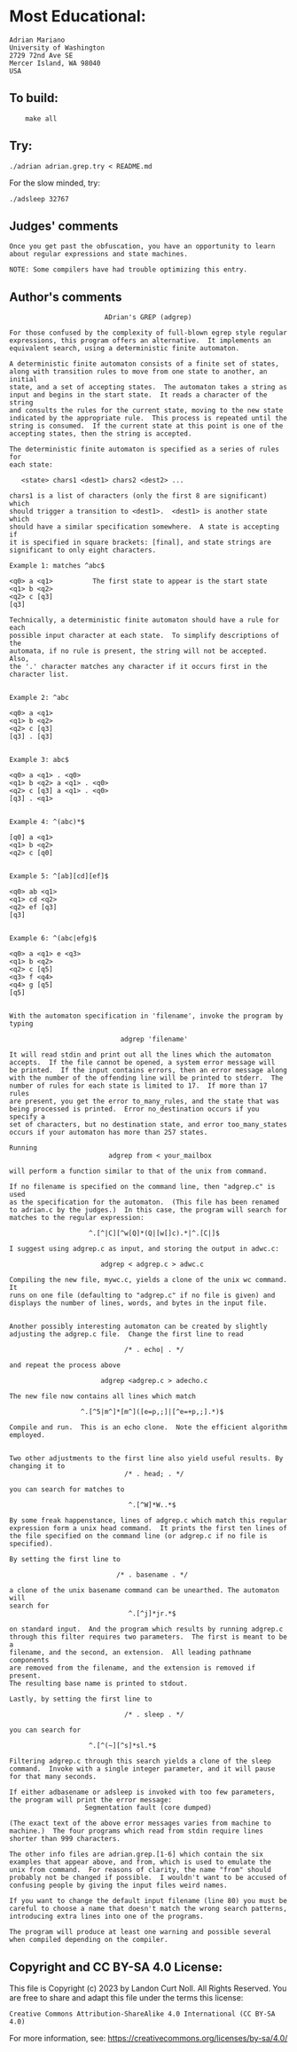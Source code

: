 # Most Educational:

	Adrian Mariano
	University of Washington
	2729 72nd Ave SE
	Mercer Island, WA 98040
	USA

## To build:

        make all


## Try:

	./adrian adrian.grep.try < README.md

For the slow minded, try:

	./adsleep 32767

## Judges' comments
    
    Once you get past the obfuscation, you have an opportunity to learn
    about regular expressions and state machines.

    NOTE: Some compilers have had trouble optimizing this entry.

## Author's comments

                            ADrian's GREP (adgrep)

    For those confused by the complexity of full-blown egrep style regular
    expressions, this program offers an alternative.  It implements an
    equivalent search, using a deterministic finite automaton.

    A deterministic finite automaton consists of a finite set of states,
    along with transition rules to move from one state to another, an initial
    state, and a set of accepting states.  The automaton takes a string as
    input and begins in the start state.  It reads a character of the string
    and consults the rules for the current state, moving to the new state
    indicated by the appropriate rule.  This process is repeated until the
    string is consumed.  If the current state at this point is one of the
    accepting states, then the string is accepted.

    The deterministic finite automaton is specified as a series of rules for
    each state:

       <state> chars1 <dest1> chars2 <dest2> ...

    chars1 is a list of characters (only the first 8 are significant) which
    should trigger a transition to <dest1>.  <dest1> is another state which
    should have a similar specification somewhere.  A state is accepting if
    it is specified in square brackets: [final], and state strings are
    significant to only eight characters.

    Example 1: matches ^abc$

    <q0> a <q1>          The first state to appear is the start state
    <q1> b <q2>
    <q2> c [q3]
    [q3]

    Technically, a deterministic finite automaton should have a rule for each
    possible input character at each state.  To simplify descriptions of the
    automata, if no rule is present, the string will not be accepted. Also,
    the '.' character matches any character if it occurs first in the
    character list.


    Example 2: ^abc

    <q0> a <q1>
    <q1> b <q2>
    <q2> c [q3]
    [q3] . [q3]


    Example 3: abc$

    <q0> a <q1> . <q0>
    <q1> b <q2> a <q1> . <q0>
    <q2> c [q3] a <q1> . <q0>
    [q3] . <q1>


    Example 4: ^(abc)*$

    [q0] a <q1>
    <q1> b <q2>
    <q2> c [q0]


    Example 5: ^[ab][cd][ef]$

    <q0> ab <q1>
    <q1> cd <q2>
    <q2> ef [q3]
    [q3]


    Example 6: ^(abc|efg)$

    <q0> a <q1> e <q3>
    <q1> b <q2>
    <q2> c [q5]
    <q3> f <q4>
    <q4> g [q5]
    [q5]


    With the automaton specification in 'filename', invoke the program by
    typing

                                adgrep 'filename'

    It will read stdin and print out all the lines which the automaton
    accepts.  If the file cannot be opened, a system error message will
    be printed.  If the input contains errors, then an error message along
    with the number of the offending line will be printed to stderr.  The 
    number of rules for each state is limited to 17.  If more than 17 rules 
    are present, you get the error to_many_rules, and the state that was 
    being processed is printed.  Error no_destination occurs if you specify a 
    set of characters, but no destination state, and error too_many_states 
    occurs if your automaton has more than 257 states.

    Running
                             adgrep from < your_mailbox

    will perform a function similar to that of the unix from command.

    If no filename is specified on the command line, then "adgrep.c" is used
    as the specification for the automaton.  (This file has been renamed 
    to adrian.c by the judges.)  In this case, the program will search for 
    matches to the regular expression:

                        ^.[^|C][^w[Q]*(Q|[w[]c).*|^.[C|]$

    I suggest using adgrep.c as input, and storing the output in adwc.c:

                           adgrep < adgrep.c > adwc.c

    Compiling the new file, mywc.c, yields a clone of the unix wc command. It
    runs on one file (defaulting to "adgrep.c" if no file is given) and
    displays the number of lines, words, and bytes in the input file.


    Another possibly interesting automaton can be created by slightly
    adjusting the adgrep.c file.  Change the first line to read

                                 /* . echo| . */

    and repeat the process above

                           adgrep <adgrep.c > adecho.c

    The new file now contains all lines which match

                      ^.[^5|m^]*[m^]([e=p,;]|[^e=+p,;].*)$

    Compile and run.  This is an echo clone.  Note the efficient algorithm
    employed.


    Two other adjustments to the first line also yield useful results. By
    changing it to
                                 /* . head; . */

    you can search for matches to

                                  ^.[^W]*W..*$

    By some freak happenstance, lines of adgrep.c which match this regular
    expression form a unix head command.  It prints the first ten lines of
    the file specified on the command line (or adgrep.c if no file is
    specified).

    By setting the first line to

                               /* . basename . */

    a clone of the unix basename command can be unearthed. The automaton will
    search for
                                  ^.[^j]*jr.*$

    on standard input.  And the program which results by running adgrep.c
    through this filter requires two parameters.  The first is meant to be a
    filename, and the second, an extension.  All leading pathname components
    are removed from the filename, and the extension is removed if present.
    The resulting base name is printed to stdout.

    Lastly, by setting the first line to

                       	         /* . sleep . */

    you can search for

        		        ^.[^(~][^s]*sl.*$

    Filtering adgrep.c through this search yields a clone of the sleep
    command.  Invoke with a single integer parameter, and it will pause
    for that many seconds.

    If either adbasename or adsleep is invoked with too few parameters,
    the program will print the error message:
                       Segmentation fault (core dumped)

    (The exact text of the above error messages varies from machine to
    machine.)  The four programs which read from stdin require lines
    shorter than 999 characters.

    The other info files are adrian.grep.[1-6] which contain the six
    examples that appear above, and from, which is used to emulate the
    unix from command.  For reasons of clarity, the name "from" should
    probably not be changed if possible.  I wouldn't want to be accused of 
    confusing people by giving the input files weird names.

    If you want to change the default input filename (line 80) you must be
    careful to choose a name that doesn't match the wrong search patterns,
    introducing extra lines into one of the programs.

    The program will produce at least one warning and possible several
    when compiled depending on the compiler.

## Copyright and CC BY-SA 4.0 License:

This file is Copyright (c) 2023 by Landon Curt Noll.  All Rights Reserved.
You are free to share and adapt this file under the terms this license:

    Creative Commons Attribution-ShareAlike 4.0 International (CC BY-SA 4.0)

For more information, see: https://creativecommons.org/licenses/by-sa/4.0/
